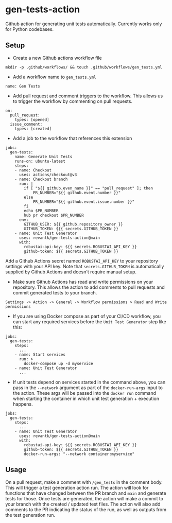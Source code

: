 # gen-tests-action

Github action for generating unit tests automatically. Currently works only for Python codebases.

## Setup

- Create a new Github actions workflow file
```
mkdir -p .github/workflows/ && touch .github/workflows/gen_tests.yml
``` 

- Add a workflow name to `gen_tests.yml`
```
name: Gen Tests
```

- Add pull request and comment triggers to the workflow. This allows us to trigger the workflow by commenting on pull requests.
```
on:
  pull_request:
    types: [opened]
  issue_comment:
    types: [created]
```

- Add a job to the workflow that references this extension

```
jobs:
  gen-tests:
    name: Generate Unit Tests
    runs-on: ubuntu-latest
    steps:
    - name: Checkout
      uses: actions/checkout@v3
    - name: Checkout branch
      run: |
        if [ "${{ github.even_name }}" == "pull_request" ]; then
            PR_NUMBER="${{ github.event.number }}"
        else
            PR_NUMBER="${{ github.event.issue.number }}"
        fi
        echo $PR_NUMBER
        hub pr checkout $PR_NUMBER
      env:
        GITHUB_USER: ${{ github.repository_owner }}
        GITHUB_TOKEN: ${{ secrets.GITHUB_TOKEN }}
    - name: Unit Test Generator
      uses: revantk/gen-tests-action@main
      with:
        robustai-api-key: ${{ secrets.ROBUSTAI_API_KEY }}
        github-token: ${{ secrets.GITHUB_TOKEN }}
``` 
Add a Github Actions secret named `ROBUSTAI_API_KEY` to your repository settings with your API key. Note that `secrets.GITHUB_TOKEN` is automatically supplied by Github Actions and doesn't require manual setup.

- Make sure Github Actions has read and write permissions on your repository. This allows the action to add comments to pull requests and commit generated tests to your branch.
```
Settings -> Action -> General -> Workflow permissions > Read and Write permissions
```

- If you are using Docker compose as part of your CI/CD workflow, you can start any required services before the `Unit Test Generator` step like this:
```
jobs:
  gen-tests:
    steps:
      ...
    - name: Start services
      run: >
        docker-compose up -d myservice
    - name: Unit Test Generator
      ...
```

- If unit tests depend on services started in the command above, you can pass in the `--network` argument as part of the `docker-run-args` input to the action. These args will be passed into the `docker run` command when starting the container in which unit test generation + execution happens.
```
jobs:
  gen-tests:
    steps:
      ...
    - name: Unit Test Generator
      uses: revantk/gen-tests-action@main
      with:
        robustai-api-key: ${{ secrets.ROBUSTAI_API_KEY }}
        github-token: ${{ secrets.GITHUB_TOKEN }}
        docker-run-args: "--network container:myservice"
```


## Usage

On a pull request, make a comment with `/gen_tests` in the comment body. This will trigger a test generation action run. The action will look for functions that have changed between the PR branch and `main` and generate tests for those. Once tests are generated, the action will make a commit to your branch with the created / updated test files. The action will also add comments to the PR indicating the status of the run, as well as outputs from the test generation run.
